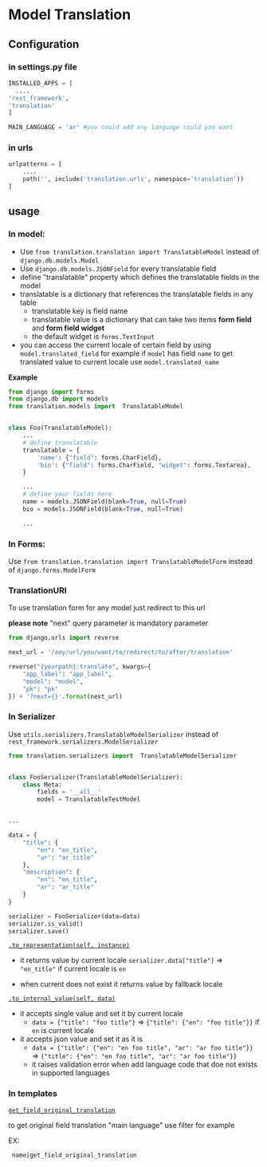 # Model Translation

## Configuration

### in settings.py file
```python
INSTALLED_APPS = [
  ....
'rest_framework',
'translation'
]

MAIN_LANGUAGE = 'ar' #you could add any language could you want
```

### in urls
```python
urlpatterns = [
    ....
    path('', include('translation.urls', namespace='translation'))
]
```


## usage

### In model:

* Use ```from translation.translation import TranslatableModel```  instead of ``` django.db.models.Model ```
* Use ``` django.db.models.JSONField ``` for every translatable field
* define "translatable" property which defines the translatable fields in the model
* translatable is a dictionary that references the translatable fields in any table
    * translatable key is field name
    * translatable value is a dictionary that can take two items **form field** and **form field widget**
    * the default widget is ```forms.TextInput```
* you can access the current locale of certain field by using ``` model.translated_field```
  for example if ```model``` has field ```name``` to get translated value to current locale
  use ``` model.translated_name ```

**Example**

```python
from django import forms
from django.db import models
from translation.models import  TranslatableModel


class Foo(TranslatableModel):
    ...
    # define translatable 
    translatable = {
        'name': {"field": forms.CharField},
        'bio': {"field": forms.CharField, "widget": forms.Textarea},
    }

    ...
    # define your fields here
    name = models.JSONField(blank=True, null=True)
    bio = models.JSONField(blank=True, null=True)

    ...

```

### In Forms:

Use ```from translation.translation import TranslatableModelForm```  instead of ``` django.forms.ModelForm ```

### TranslationURl

To use translation form for any model just redirect to this url

**please note** "next" query parameter is mandatory parameter

```python
from django.urls import reverse

next_url = '/any/url/you/want/to/redirect/to/after/translation'

reverse("{yourpath}:translate", kwargs={
    "app_label": "app_label",
    "model": "model",
    "pk": "pk"
}) + '?next={}'.format(next_url)
```

### In Serializer

Use ```utils.serializers.TranslatableModelSerializer``` instead of ``` rest_framework.serializers.ModelSerializer ```

```python
from translation.serializers import  TranslatableModelSerializer


class FooSerializer(TranslatableModelSerializer):
    class Meta:
        fields = '__all__'
        model = TranslatableTestModel


...

data = {
    "title": {
        "en": "en_title",
        "ar": "ar_title"
    },
    "description": {
        "en": "en_title",
        "ar": "ar_title"
    }
}

serializer = FooSerializer(data=data)
serializer.is_valid()
serializer.save()
```

<ins>```.to_representation(self, instance)```</ins>

* it returns value by current locale ``` serializer.data["title"] ```
  => ```"en_title"``` if current locale is ```en```

* when current does not exist it returns value by fallback locale

<ins>```.to_internal_value(self, data)```</ins>

* it accepts single value and set it by current locale
    * ``` data = {"title": "foo title"} ``` => ``` {"title": {"en": "foo title"}} ``` if ``` en ``` is current locale
* it accepts json value and set it as it is
    * ``` data = {"title": {"en": "en foo title", "ar": "ar foo title"}} ```
      => ``` {"title": {"en": "en foo title", "ar": "ar foo title"}} ```
    * it raises validation error when add language code that doe not exists in supported languages

### In templates

<ins>```get_field_original_translation```</ins>

to get original field translation "main language" use filter for example

EX:

   ```  name|get_field_original_translation ```